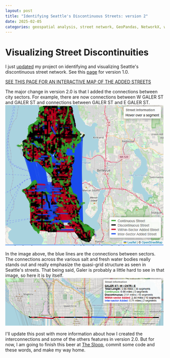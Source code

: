 ```yaml
---
layout: post
title: "Identifying Seattle's Discontinuous Streets: version 2"
date: 2025-02-05
categories: geospatial analysis, street network, GeoPandas, NetworkX, webmap
---
```


# Visualizing Street Discontinuities
I just [updated](https://github.com/mike-babb/seattle_streets) my project on identifying and visualizing Seattle's discontinuous street network. See this [page](https://mike-babb.github.io/blog/2025/01/01/seattles-discontinuous-streets) for version 1.0.

[SEE THIS PAGE FOR AN INTERACTIVE MAP OF THE ADDED STREETS](/media/discontinuous_streets_v2.html)

The major change in version 2.0 is that I added the connections between city sectors. For example, there are now connections between W GALER ST and GALER ST and connections between GALER ST and E GALER ST.  
<img src="https://raw.githubusercontent.com/mike-babb/seattle_streets/main/graphics/ex_12_overall_v2.png" alt="overall" width="500" height="443"/>  

In the image above, the blue lines are the connections between sectors. The connections across the various salt and fresh water bodies really stands out and really emphasize the quasi-grid structure as seen in Seattle's streets. That being said, Galer is probably a little hard to see in that image, so here it is by itself.
<img src="https://raw.githubusercontent.com/mike-babb/seattle_streets/main/graphics/ex_11_galer_v2.png" alt="overall" width="500" height="150"/>  

I'll update this post with more information about how I created the interconnections and some of the others features in version 2.0. But for now, I am going to finish this beer at [The Sloop](https://theslooptavern.com/), commit some code and these words, and make my way home.